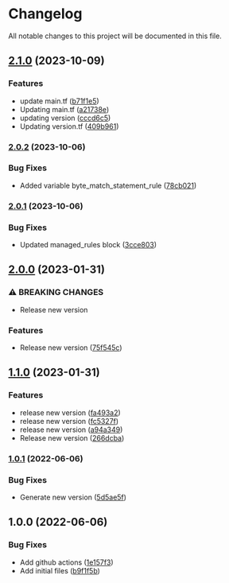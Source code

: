 # Changelog

All notable changes to this project will be documented in this file.

## [2.1.0](https://github.com/ganexcloud/terraform-aws-waf/compare/v2.0.2...v2.1.0) (2023-10-09)


### Features

* update main.tf ([b71f1e5](https://github.com/ganexcloud/terraform-aws-waf/commit/b71f1e5f65c8b6d298ee8dc1e7dc6430bc2eb211))
* Updating main.tf ([a21738e](https://github.com/ganexcloud/terraform-aws-waf/commit/a21738e89724a7ea67e834da97eb4101632dbb9b))
* updating version ([cccd6c5](https://github.com/ganexcloud/terraform-aws-waf/commit/cccd6c5564fb7c0c7d7c895ff51629ee15d1956b))
* Updating version.tf ([409b961](https://github.com/ganexcloud/terraform-aws-waf/commit/409b961e9cd4fb3a8f530f2e1f799899892b6911))

### [2.0.2](https://github.com/ganexcloud/terraform-aws-waf/compare/v2.0.1...v2.0.2) (2023-10-06)


### Bug Fixes

* Added variable byte_match_statement_rule ([78cb021](https://github.com/ganexcloud/terraform-aws-waf/commit/78cb021c53bd4feee200899db0994a1496b4fda7))

### [2.0.1](https://github.com/ganexcloud/terraform-aws-waf/compare/v2.0.0...v2.0.1) (2023-10-06)


### Bug Fixes

* Updated managed_rules block ([3cce803](https://github.com/ganexcloud/terraform-aws-waf/commit/3cce803fee2e4dd73d1e5297dea5aa040c669b68))

## [2.0.0](https://github.com/ganexcloud/terraform-aws-waf/compare/v1.1.0...v2.0.0) (2023-01-31)


### ⚠ BREAKING CHANGES

* Release new version

### Features

* Release new version ([75f545c](https://github.com/ganexcloud/terraform-aws-waf/commit/75f545cfce501eec8f35fdb39e6de491064b871a))

## [1.1.0](https://github.com/ganexcloud/terraform-aws-waf/compare/v1.0.1...v1.1.0) (2023-01-31)


### Features

* release new version ([fa493a2](https://github.com/ganexcloud/terraform-aws-waf/commit/fa493a2d74090806c8a5b776bcc6902b91e241b5))
* release new version ([fc5327f](https://github.com/ganexcloud/terraform-aws-waf/commit/fc5327f2ee419f105ac4ec55a6e91bf9a5c6b536))
* release new version ([a94a349](https://github.com/ganexcloud/terraform-aws-waf/commit/a94a349d702bd1d3d1d677549229c82ce89cb9b2))
* Release new version ([266dcba](https://github.com/ganexcloud/terraform-aws-waf/commit/266dcba6cf16eff2159e3b2a4035067c8f8e6f8a))

### [1.0.1](https://github.com/ganexcloud/terraform-aws-waf/compare/v1.0.0...v1.0.1) (2022-06-06)


### Bug Fixes

* Generate new version ([5d5ae5f](https://github.com/ganexcloud/terraform-aws-waf/commit/5d5ae5f58a72a17d7d2c821c50028d538a8b4d54))

## 1.0.0 (2022-06-06)


### Bug Fixes

* Add github actions ([1e157f3](https://github.com/ganexcloud/terraform-aws-waf/commit/1e157f38de78d99b7cc6810db4214eb87b1e3c96))
* Add initial files ([b9f1f5b](https://github.com/ganexcloud/terraform-aws-waf/commit/b9f1f5b2dc2b20f538bc7c4f9cf3f2a8505fb1a3))
